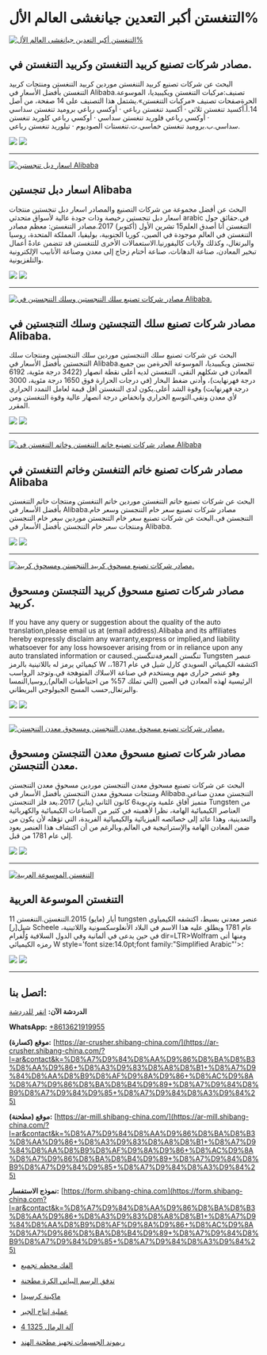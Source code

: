 # التنغستن أكبر التعدين جيانغشى العالم الأل%

<a href="https://swt.shibang-china.com/?l=ar&img&k=%D8%A7%D9%84%D8%AA%D9%86%D8%BA%D8%B3%D8%AA%D9%86+%D8%A3%D9%83%D8%A8%D8%B1+%D8%A7%D9%84%D8%AA%D8%B9%D8%AF%D9%8A%D9%86+%D8%AC%D9%8A%D8%A7%D9%86%D8%BA%D8%B4%D9%89+%D8%A7%D9%84%D8%B9%D8%A7%D9%84%D9%85+%D8%A7%D9%84%D8%A3%D9%84%25" target="_blank">![التنغستن أكبر التعدين جيانغشى العالم الأل%](http://static.shibang-china.com/all-800x300/613.jpg)</a>

## مصادر شركات تصنيع كربيد التنغستن وكربيد التنغستن في.
البحث عن شركات تصنيع كربيد التنغستن موردين كربيد التنغستن ومنتجات كربيد التنغستن بأفضل الأسعار في Alibaba.تصنيف:مركبات التنغستن ويكيبيديا، الموسوعة الحرةصفحات تصنيف «مركبات التنغستن».يشتمل هذا التصنيف على 14 صفحة، من أصل 14.أ.أكسيد تنغستن ثلاثي &middot; أكسيد تنغستن رباعي &middot; أوكسي رباعي بروميد تنغستن سداسي &middot; أوكسي رباعي فلوريد تنغستن سداسي &middot; أوكسي رباعي كلوريد تنغستن سداسي.ب.بروميد تنغستن خماسي.ت.تنغستات الصوديوم &middot; تيلوريد تنغستن رباعي.


<a href="https://whatsapp.shibangsoft.com/WhatsApp.php" target="_blank" title="WhatsApp">![](http://static.shibang-china.com/icon/whatsapp.png)</a> <a href="https://swt.shibang-china.com/?l=ar&icon&k=%D8%A7%D9%84%D8%AA%D9%86%D8%BA%D8%B3%D8%AA%D9%86+%D8%A3%D9%83%D8%A8%D8%B1+%D8%A7%D9%84%D8%AA%D8%B9%D8%AF%D9%8A%D9%86+%D8%AC%D9%8A%D8%A7%D9%86%D8%BA%D8%B4%D9%89+%D8%A7%D9%84%D8%B9%D8%A7%D9%84%D9%85+%D8%A7%D9%84%D8%A3%D9%84%25" target="_blank">![](http://static.shibang-china.com/icon/chat-ar.png)</a>

---

<a href="https://swt.shibang-china.com/?l=ar&img&k=%D8%A7%D9%84%D8%AA%D9%86%D8%BA%D8%B3%D8%AA%D9%86+%D8%A3%D9%83%D8%A8%D8%B1+%D8%A7%D9%84%D8%AA%D8%B9%D8%AF%D9%8A%D9%86+%D8%AC%D9%8A%D8%A7%D9%86%D8%BA%D8%B4%D9%89+%D8%A7%D9%84%D8%B9%D8%A7%D9%84%D9%85+%D8%A7%D9%84%D8%A3%D9%84%25" target="_blank">![اسعار دبل تنجستين Alibaba](http://static.shibang-china.com/all-800x300/1438.jpg)</a>

## اسعار دبل تنجستين Alibaba
البحث عن أفضل مجموعة من شركات التصنيع والمصادر اسعار دبل تنجستين منتجات اسعار دبل تنجستين رخيصة وذات جودة عالية لأسواق متحدثي arabic في.حقائق حول التنغستن أنا أصدق العلم15 تشرين الأول (أكتوبر) 2017.مصادر التنغستن: معظم مصادر التنغستن في العالم موجودة في الصين، كوريا الجنوبية، بوليفيا، المملكة المتحدة، روسيا والبرتغال، وكذلك ولايات كاليفورنيا.الاستعمالات الأخرى للتنغستن قد تتضمن عادةً أعمال تبخير المعادن، صناعة الدهانات، صناعة أختام زجاج إلى معدن وصناعة الأنابيب الإلكترونية والتلفزيونية.


<a href="https://whatsapp.shibangsoft.com/WhatsApp.php" target="_blank" title="WhatsApp">![](http://static.shibang-china.com/icon/whatsapp.png)</a> <a href="https://swt.shibang-china.com/?l=ar&icon&k=%D8%A7%D9%84%D8%AA%D9%86%D8%BA%D8%B3%D8%AA%D9%86+%D8%A3%D9%83%D8%A8%D8%B1+%D8%A7%D9%84%D8%AA%D8%B9%D8%AF%D9%8A%D9%86+%D8%AC%D9%8A%D8%A7%D9%86%D8%BA%D8%B4%D9%89+%D8%A7%D9%84%D8%B9%D8%A7%D9%84%D9%85+%D8%A7%D9%84%D8%A3%D9%84%25" target="_blank">![](http://static.shibang-china.com/icon/chat-ar.png)</a>

---

<a href="https://swt.shibang-china.com/?l=ar&img&k=%D8%A7%D9%84%D8%AA%D9%86%D8%BA%D8%B3%D8%AA%D9%86+%D8%A3%D9%83%D8%A8%D8%B1+%D8%A7%D9%84%D8%AA%D8%B9%D8%AF%D9%8A%D9%86+%D8%AC%D9%8A%D8%A7%D9%86%D8%BA%D8%B4%D9%89+%D8%A7%D9%84%D8%B9%D8%A7%D9%84%D9%85+%D8%A7%D9%84%D8%A3%D9%84%25" target="_blank">![مصادر شركات تصنيع سلك التنجستين وسلك التنجستين في Alibaba.](http://static.shibang-china.com/all-800x300/938.jpg)</a>

## مصادر شركات تصنيع سلك التنجستين وسلك التنجستين في Alibaba.
البحث عن شركات تصنيع سلك التنجستين موردين سلك التنجستين ومنتجات سلك التنجستين بأفضل الأسعار في Alibaba.تنجستن ويكيبيديا، الموسوعة الحرةمن بين جميع المعادن في شكلهم النقي، التنغستن لديه أعلى نقطة انصهار (3422 درجة مئوية، 6192 درجة فهرنهايت)، وأدنى ضغط البخار (في درجات الحرارة فوق 1650 درجة مئوية، 3000 درجة فهرنهايت) وقوة الشد أعلى.يكون لدى التنغستن أقل قيمة لعامل التمدد الحراري لأي معدن ونقي.التوسع الحراري وانخفاض درجة انصهار عالية وقوة التنغستن ومن المقرر.


<a href="https://whatsapp.shibangsoft.com/WhatsApp.php" target="_blank" title="WhatsApp">![](http://static.shibang-china.com/icon/whatsapp.png)</a> <a href="https://swt.shibang-china.com/?l=ar&icon&k=%D8%A7%D9%84%D8%AA%D9%86%D8%BA%D8%B3%D8%AA%D9%86+%D8%A3%D9%83%D8%A8%D8%B1+%D8%A7%D9%84%D8%AA%D8%B9%D8%AF%D9%8A%D9%86+%D8%AC%D9%8A%D8%A7%D9%86%D8%BA%D8%B4%D9%89+%D8%A7%D9%84%D8%B9%D8%A7%D9%84%D9%85+%D8%A7%D9%84%D8%A3%D9%84%25" target="_blank">![](http://static.shibang-china.com/icon/chat-ar.png)</a>

---

<a href="https://swt.shibang-china.com/?l=ar&img&k=%D8%A7%D9%84%D8%AA%D9%86%D8%BA%D8%B3%D8%AA%D9%86+%D8%A3%D9%83%D8%A8%D8%B1+%D8%A7%D9%84%D8%AA%D8%B9%D8%AF%D9%8A%D9%86+%D8%AC%D9%8A%D8%A7%D9%86%D8%BA%D8%B4%D9%89+%D8%A7%D9%84%D8%B9%D8%A7%D9%84%D9%85+%D8%A7%D9%84%D8%A3%D9%84%25" target="_blank">![مصادر شركات تصنيع خاتم التنغستن وخاتم التنغستن في Alibaba](http://static.shibang-china.com/all-800x300/128.jpg)</a>

## مصادر شركات تصنيع خاتم التنغستن وخاتم التنغستن في Alibaba
البحث عن شركات تصنيع خاتم التنغستن موردين خاتم التنغستن ومنتجات خاتم التنغستن بأفضل الأسعار في Alibaba.مصادر شركات تصنيع سعر خام التنجستن وسعر خام التنجستن في.البحث عن شركات تصنيع سعر خام التنجستن موردين سعر خام التنجستن ومنتجات سعر خام التنجستن بأفضل الأسعار في Alibaba.


<a href="https://whatsapp.shibangsoft.com/WhatsApp.php" target="_blank" title="WhatsApp">![](http://static.shibang-china.com/icon/whatsapp.png)</a> <a href="https://swt.shibang-china.com/?l=ar&icon&k=%D8%A7%D9%84%D8%AA%D9%86%D8%BA%D8%B3%D8%AA%D9%86+%D8%A3%D9%83%D8%A8%D8%B1+%D8%A7%D9%84%D8%AA%D8%B9%D8%AF%D9%8A%D9%86+%D8%AC%D9%8A%D8%A7%D9%86%D8%BA%D8%B4%D9%89+%D8%A7%D9%84%D8%B9%D8%A7%D9%84%D9%85+%D8%A7%D9%84%D8%A3%D9%84%25" target="_blank">![](http://static.shibang-china.com/icon/chat-ar.png)</a>

---

<a href="https://swt.shibang-china.com/?l=ar&img&k=%D8%A7%D9%84%D8%AA%D9%86%D8%BA%D8%B3%D8%AA%D9%86+%D8%A3%D9%83%D8%A8%D8%B1+%D8%A7%D9%84%D8%AA%D8%B9%D8%AF%D9%8A%D9%86+%D8%AC%D9%8A%D8%A7%D9%86%D8%BA%D8%B4%D9%89+%D8%A7%D9%84%D8%B9%D8%A7%D9%84%D9%85+%D8%A7%D9%84%D8%A3%D9%84%25" target="_blank">![مصادر شركات تصنيع مسحوق كربيد التنجستن ومسحوق كربيد.](http://static.shibang-china.com/all-800x300/79.jpg)</a>

## مصادر شركات تصنيع مسحوق كربيد التنجستن ومسحوق كربيد.
If you have any query or suggestion about the quality of the auto translation,please email us at (email address).Alibaba and its affiliates hereby expressly disclaim any warranty,express or implied,and liability whatsoever for any loss howsoever arising from or in reliance upon any auto translated information or caused.تنگستن المعرفةتنگستن Tungsten عنصر كيميائي يرمز له باللاتينية بالرمز W ،اكتشفه الكيميائي السويدي كارل شيل في عام 1871، وهو عنصر حرارى مهم ويستخدم في صناعة الاسلاك المتوهجة في.وتوجد الرواسب الرئيسية لهذه المعادن في الصين (التي تملك 57% من احتياطيات العالم),روسيا,النمسا والبرتغال,حسب المسح الجيولوجي البريطاني.


<a href="https://whatsapp.shibangsoft.com/WhatsApp.php" target="_blank" title="WhatsApp">![](http://static.shibang-china.com/icon/whatsapp.png)</a> <a href="https://swt.shibang-china.com/?l=ar&icon&k=%D8%A7%D9%84%D8%AA%D9%86%D8%BA%D8%B3%D8%AA%D9%86+%D8%A3%D9%83%D8%A8%D8%B1+%D8%A7%D9%84%D8%AA%D8%B9%D8%AF%D9%8A%D9%86+%D8%AC%D9%8A%D8%A7%D9%86%D8%BA%D8%B4%D9%89+%D8%A7%D9%84%D8%B9%D8%A7%D9%84%D9%85+%D8%A7%D9%84%D8%A3%D9%84%25" target="_blank">![](http://static.shibang-china.com/icon/chat-ar.png)</a>

---

<a href="https://swt.shibang-china.com/?l=ar&img&k=%D8%A7%D9%84%D8%AA%D9%86%D8%BA%D8%B3%D8%AA%D9%86+%D8%A3%D9%83%D8%A8%D8%B1+%D8%A7%D9%84%D8%AA%D8%B9%D8%AF%D9%8A%D9%86+%D8%AC%D9%8A%D8%A7%D9%86%D8%BA%D8%B4%D9%89+%D8%A7%D9%84%D8%B9%D8%A7%D9%84%D9%85+%D8%A7%D9%84%D8%A3%D9%84%25" target="_blank">![مصادر شركات تصنيع مسحوق معدن التنجستن ومسحوق معدن التنجستن.](http://static.shibang-china.com/all-800x300/1262.jpg)</a>

## مصادر شركات تصنيع مسحوق معدن التنجستن ومسحوق معدن التنجستن.
البحث عن شركات تصنيع مسحوق معدن التنجستن موردين مسحوق معدن التنجستن ومنتجات مسحوق معدن التنجستن بأفضل الأسعار في Alibaba.التنجستن معدن صناعي متميز آفاق علمية وتربوية6 كانون الثاني (يناير) 2017.يعد فلز التنجستن Tungsten من العناصر الكيميائية الهامة، نظرا لأهميته في كثير من الصناعات الكيميائية والكهربائية والتعدينية، وهذا عائد إلى خصائصه الفيزيائية والكيميائية الفريدة، التي تؤهله لأن يكون من ضمن المعادن الهامة والإستراتيجية في العالم.وبالرغم من أن اكتشاف هذا العنصر يعود إلى عام 1781 من قبل.


<a href="https://whatsapp.shibangsoft.com/WhatsApp.php" target="_blank" title="WhatsApp">![](http://static.shibang-china.com/icon/whatsapp.png)</a> <a href="https://swt.shibang-china.com/?l=ar&icon&k=%D8%A7%D9%84%D8%AA%D9%86%D8%BA%D8%B3%D8%AA%D9%86+%D8%A3%D9%83%D8%A8%D8%B1+%D8%A7%D9%84%D8%AA%D8%B9%D8%AF%D9%8A%D9%86+%D8%AC%D9%8A%D8%A7%D9%86%D8%BA%D8%B4%D9%89+%D8%A7%D9%84%D8%B9%D8%A7%D9%84%D9%85+%D8%A7%D9%84%D8%A3%D9%84%25" target="_blank">![](http://static.shibang-china.com/icon/chat-ar.png)</a>

---

<a href="https://swt.shibang-china.com/?l=ar&img&k=%D8%A7%D9%84%D8%AA%D9%86%D8%BA%D8%B3%D8%AA%D9%86+%D8%A3%D9%83%D8%A8%D8%B1+%D8%A7%D9%84%D8%AA%D8%B9%D8%AF%D9%8A%D9%86+%D8%AC%D9%8A%D8%A7%D9%86%D8%BA%D8%B4%D9%89+%D8%A7%D9%84%D8%B9%D8%A7%D9%84%D9%85+%D8%A7%D9%84%D8%A3%D9%84%25" target="_blank">![التنغستن الموسوعة العربية](http://static.shibang-china.com/all-800x300/901.jpg)</a>

## التنغستن الموسوعة العربية
11 أيار (مايو) 2015.التنغستِن.التنغستن tungsten عنصر معدني بسيط، اكتشفه الكيمياوي شيل[ر] Scheele عام 1781 ويطلق عليه هذا الاسم في البلاد الأنغلوسكسونية واللاتينية، في حين يدعى في ألمانية وفي الدول السلافية وُلْفرام dir=LTR&gt;Wolfram ومنها أتى رمزه الكيميائي W style=&#39;font size:14.0pt;font family:&quot;Simplified Arabic&quot;&#39;&gt;؛

<a href="https://whatsapp.shibangsoft.com/WhatsApp.php" target="_blank" title="WhatsApp">![](http://static.shibang-china.com/icon/whatsapp.png)</a> <a href="https://swt.shibang-china.com/?l=ar&icon&k=%D8%A7%D9%84%D8%AA%D9%86%D8%BA%D8%B3%D8%AA%D9%86+%D8%A3%D9%83%D8%A8%D8%B1+%D8%A7%D9%84%D8%AA%D8%B9%D8%AF%D9%8A%D9%86+%D8%AC%D9%8A%D8%A7%D9%86%D8%BA%D8%B4%D9%89+%D8%A7%D9%84%D8%B9%D8%A7%D9%84%D9%85+%D8%A7%D9%84%D8%A3%D9%84%25" target="_blank">![](http://static.shibang-china.com/icon/chat-ar.png)</a>

---
## اتصل بنا:

**الدردشة الآن:** [انقر للدردشة](https://swt.shibang-china.com?l=ar&contact&k=%D8%A7%D9%84%D8%AA%D9%86%D8%BA%D8%B3%D8%AA%D9%86+%D8%A3%D9%83%D8%A8%D8%B1+%D8%A7%D9%84%D8%AA%D8%B9%D8%AF%D9%8A%D9%86+%D8%AC%D9%8A%D8%A7%D9%86%D8%BA%D8%B4%D9%89+%D8%A7%D9%84%D8%B9%D8%A7%D9%84%D9%85+%D8%A7%D9%84%D8%A3%D9%84%25)

**WhatsApp:**  [+8613621919955](https://whatsapp.shibangsoft.com/WhatsApp.php)

**موقع (كسارة):** [https://ar-crusher.shibang-china.com/](https://ar-crusher.shibang-china.com/?l=ar&contact&k=%D8%A7%D9%84%D8%AA%D9%86%D8%BA%D8%B3%D8%AA%D9%86+%D8%A3%D9%83%D8%A8%D8%B1+%D8%A7%D9%84%D8%AA%D8%B9%D8%AF%D9%8A%D9%86+%D8%AC%D9%8A%D8%A7%D9%86%D8%BA%D8%B4%D9%89+%D8%A7%D9%84%D8%B9%D8%A7%D9%84%D9%85+%D8%A7%D9%84%D8%A3%D9%84%25)

**موقع (مطحنة):** [https://ar-mill.shibang-china.com/](https://ar-mill.shibang-china.com/?l=ar&contact&k=%D8%A7%D9%84%D8%AA%D9%86%D8%BA%D8%B3%D8%AA%D9%86+%D8%A3%D9%83%D8%A8%D8%B1+%D8%A7%D9%84%D8%AA%D8%B9%D8%AF%D9%8A%D9%86+%D8%AC%D9%8A%D8%A7%D9%86%D8%BA%D8%B4%D9%89+%D8%A7%D9%84%D8%B9%D8%A7%D9%84%D9%85+%D8%A7%D9%84%D8%A3%D9%84%25)

**نموذج الاستفسار:** [https://form.shibang-china.com](https://form.shibang-china.com?l=ar&contact&k=%D8%A7%D9%84%D8%AA%D9%86%D8%BA%D8%B3%D8%AA%D9%86+%D8%A3%D9%83%D8%A8%D8%B1+%D8%A7%D9%84%D8%AA%D8%B9%D8%AF%D9%8A%D9%86+%D8%AC%D9%8A%D8%A7%D9%86%D8%BA%D8%B4%D9%89+%D8%A7%D9%84%D8%B9%D8%A7%D9%84%D9%85+%D8%A7%D9%84%D8%A3%D9%84%25)

* [الفك محطم تجميع](../25/%D8%A7%D9%84%D9%81%D9%83%20%D9%85%D8%AD%D8%B7%D9%85%20%D8%AA%D8%AC%D9%85%D9%8A%D8%B9.md)

* [تدفق الرسم البياني الكرة مطحنة](../23/%D8%AA%D8%AF%D9%81%D9%82%20%D8%A7%D9%84%D8%B1%D8%B3%D9%85%20%D8%A7%D9%84%D8%A8%D9%8A%D8%A7%D9%86%D9%8A%20%D8%A7%D9%84%D9%83%D8%B1%D8%A9%20%D9%85%D8%B7%D8%AD%D9%86%D8%A9.md)

* [ماكينة كرسيدا](../22/%D9%85%D8%A7%D9%83%D9%8A%D9%86%D8%A9%20%D9%83%D8%B1%D8%B3%D9%8A%D8%AF%D8%A7.md)

* [عملية إنتاج الجير](../23/%D8%B9%D9%85%D9%84%D9%8A%D8%A9%20%D8%A5%D9%86%D8%AA%D8%A7%D8%AC%20%D8%A7%D9%84%D8%AC%D9%8A%D8%B1.md)

* [آلة الرمال 1325 4](../25/%D8%A2%D9%84%D8%A9%20%D8%A7%D9%84%D8%B1%D9%85%D8%A7%D9%84%201325%204.md)

* [ريموند الجسيمات تجهيز مطحنة الهند](../23/%D8%B1%D9%8A%D9%85%D9%88%D9%86%D8%AF%20%D8%A7%D9%84%D8%AC%D8%B3%D9%8A%D9%85%D8%A7%D8%AA%20%D8%AA%D8%AC%D9%87%D9%8A%D8%B2%20%D9%85%D8%B7%D8%AD%D9%86%D8%A9%20%D8%A7%D9%84%D9%87%D9%86%D8%AF.md)